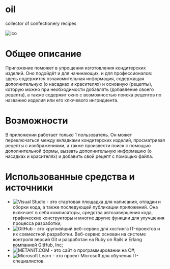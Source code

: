 # oil
сollector of confectionery recipes    
    
![ico](https://github.com/kitty7x7x49/oil/blob/main/Resources/iconForREADME.png)
# Общее описание
Приложение поможет в упрощении изготовления кондитерских изделий. Оно подойдёт и для начинающих, и для профессионалов: здесь содержится ознакомительная информация,
содержащая дополнительную (о насадках и красителях) и основную (рецепты), которую можно при необходимости добавлять (добавление своего рецепта), а также содержит окно с
возможностью поиска рецептов по названию изделия или его ключевого ингридиента.  
# Возможности
В приложении работает только 1 пользователь. Он может переключаться между вкладками кондитерских изделий, просматривая рецепты с изображениями, а также произвести поиск с
помощью дополнительной формы, вызвать дополнительную информацию (о насадках и красителях) и добавить свой рецепт с помощью файла.
# Использованные средства и источники
- ![Visual Studio](https://img.shields.io/badge/Visual%20Studio-5C2D91.svg?style=for-the-badge&logo=visual-studio&logoColor=white) -  это стартовая площадка для написания, отладки и сборки кода, а также последующей публикации приложений. Она включает в себя компиляторы, средства автозавершения кода, графические конструкторы и многие другие функции для улучшения процесса разработки;     
- ![GitHub](https://img.shields.io/badge/github-%23121011.svg?style=for-the-badge&logo=github&logoColor=white) - это крупнейший веб-сервис для хостинга IT-проектов и их совместной разработки. Веб-сервис основан на системе контроля версий Git и разработан на Ruby on Rails и Erlang компанией GitHub, Inc;                    
- ![METANIT.COM](https://metanit.com/sharp/) - это сайт о программировании на C#;                    
- ![Microsoft Learn](https://learn.microsoft.com/ru-ru/troubleshoot/developer/visualstudio/csharp/language-compilers/trace-and-debug) - это проект Microsoft для обучения IT-специалистов.   
